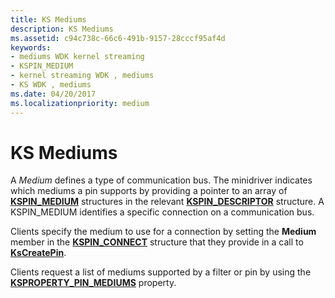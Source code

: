 ```yaml
---
title: KS Mediums
description: KS Mediums
ms.assetid: c94c738c-66c6-491b-9157-28cccf95af4d
keywords:
- mediums WDK kernel streaming
- KSPIN_MEDIUM
- kernel streaming WDK , mediums
- KS WDK , mediums
ms.date: 04/20/2017
ms.localizationpriority: medium
---
```


# KS Mediums





A *Medium* defines a type of communication bus. The minidriver indicates which mediums a pin supports by providing a pointer to an array of [**KSPIN\_MEDIUM**](https://docs.microsoft.com/previous-versions/ff563538(v=vs.85)) structures in the relevant [**KSPIN\_DESCRIPTOR**](https://docs.microsoft.com/windows-hardware/drivers/ddi/ks/ns-ks-kspin_descriptor) structure. A KSPIN\_MEDIUM identifies a specific connection on a communication bus.

Clients specify the medium to use for a connection by setting the **Medium** member in the [**KSPIN\_CONNECT**](https://docs.microsoft.com/windows-hardware/drivers/ddi/ks/ns-ks-kspin_connect) structure that they provide in a call to [**KsCreatePin**](https://docs.microsoft.com/windows-hardware/drivers/ddi/ks/nf-ks-kscreatepin).

Clients request a list of mediums supported by a filter or pin by using the [**KSPROPERTY\_PIN\_MEDIUMS**](https://docs.microsoft.com/windows-hardware/drivers/stream/ksproperty-pin-mediums) property.

 

 





